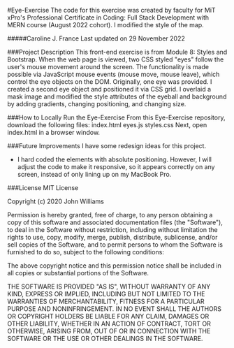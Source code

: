 #Eye-Exercise
The code for this exercise was created by faculty for MiT xPro's Professional Certificate in Coding: Full Stack Development with MERN course (August 2022 cohort). I modified the style of the map.

#####Caroline J. France
Last updated on 29 November 2022

###Project Description
This front-end exercise is from Module 8: Styles and Bootstrap. When the web page is viewed, two CSS styled "eyes" follow the user's mouse movement around the screen. The functionality is made possible via JavaScript mouse events (mouse move, mouse leave), which control the eye objects on the DOM. Originally, one eye was provided. I created a second eye object and positioned it via CSS grid. I overlaid a mask image and modified the style attributes of the eyeball and background by adding gradients, changing positioning, and changing size.

###How to Locally Run the Eye-Exercise
From this Eye-Exercise repository, download the following files:
index.html
eyes.js
styles.css
Next, open index.html in a browser window.

###Future Improvements
I have some redesign ideas for this project.
* I hard coded the elements with absolute positioning. However, I will adjust the code to make it responsive, so it appears correctly on any screen, instead of only lining up on my MacBook Pro.

###License
MIT License

Copyright (c) 2020 John Williams

Permission is hereby granted, free of charge, to any person obtaining a copy
of this software and associated documentation files (the "Software"), to deal
in the Software without restriction, including without limitation the rights
to use, copy, modify, merge, publish, distribute, sublicense, and/or sell
copies of the Software, and to permit persons to whom the Software is
furnished to do so, subject to the following conditions:

The above copyright notice and this permission notice shall be included in all
copies or substantial portions of the Software.

THE SOFTWARE IS PROVIDED "AS IS", WITHOUT WARRANTY OF ANY KIND, EXPRESS OR
IMPLIED, INCLUDING BUT NOT LIMITED TO THE WARRANTIES OF MERCHANTABILITY,
FITNESS FOR A PARTICULAR PURPOSE AND NONINFRINGEMENT. IN NO EVENT SHALL THE
AUTHORS OR COPYRIGHT HOLDERS BE LIABLE FOR ANY CLAIM, DAMAGES OR OTHER
LIABILITY, WHETHER IN AN ACTION OF CONTRACT, TORT OR OTHERWISE, ARISING FROM,
OUT OF OR IN CONNECTION WITH THE SOFTWARE OR THE USE OR OTHER DEALINGS IN THE
SOFTWARE.
